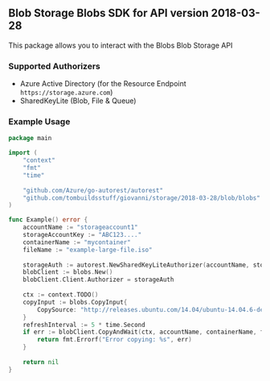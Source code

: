 ## Blob Storage Blobs SDK for API version 2018-03-28

This package allows you to interact with the Blobs Blob Storage API

### Supported Authorizers

* Azure Active Directory (for the Resource Endpoint `https://storage.azure.com`)
* SharedKeyLite (Blob, File & Queue)

### Example Usage

```go
package main

import (
	"context"
	"fmt"
	"time"
	
	"github.com/Azure/go-autorest/autorest"
	"github.com/tombuildsstuff/giovanni/storage/2018-03-28/blob/blobs"
)

func Example() error {
	accountName := "storageaccount1"
    storageAccountKey := "ABC123...."
    containerName := "mycontainer"
    fileName := "example-large-file.iso"
    
    storageAuth := autorest.NewSharedKeyLiteAuthorizer(accountName, storageAccountKey)
    blobClient := blobs.New()
    blobClient.Client.Authorizer = storageAuth
    
    ctx := context.TODO()
    copyInput := blobs.CopyInput{
        CopySource: "http://releases.ubuntu.com/14.04/ubuntu-14.04.6-desktop-amd64.iso",
    }
    refreshInterval := 5 * time.Second
    if err := blobClient.CopyAndWait(ctx, accountName, containerName, fileName, copyInput, refreshInterval); err != nil {
        return fmt.Errorf("Error copying: %s", err)
    }
    
    return nil 
}

```